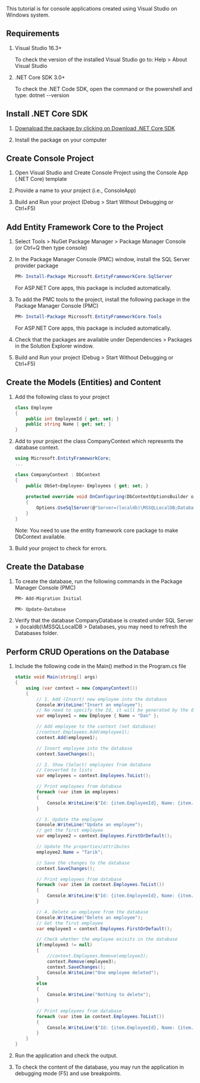 This tutorial is for console applications created using Visual Studio on Windows system.

## Requirements

1. Visual Studio 16.3+

    To check the version of the installed Visual Studio go to: Help > About Visual Studio

2. .NET Core SDK 3.0+

    To check the .NET Code SDK, open the command or the powershell and type: dotnet --version

## Install .NET Core SDK

1. [Downaload the package by clicking on Download .NET Core SDK](https://dotnet.microsoft.com/download)

2. Install the package on your computer

## Create Console Project

1. Open Visual Studio and Create Console Project using the Console App (.NET Core) template

2. Provide a name to your project (i.e., ConsoleApp)

3. Build and Run your project (Debug > Start Without Debugging or Ctrl+F5)

## Add Entity Framework Core to the Project

1. Select Tools > NuGet Package Manager > Package Manager Console (or Ctrl+Q then type console)

2. In the Package Manager Console (PMC) window, install the SQL Server provider package
    ```PowerShell
    PM> Install-Package Microsoft.EntityFrameworkCore.SqlServer
    ```
    For ASP.NET Core apps, this package is included automatically.

3. To add the PMC tools to the project, install the following package in the Package Manager Console (PMC)
    ```PowerShell
    PM> Install-Package Microsoft.EntityFrameworkCore.Tools
    ```
    For ASP.NET Core apps, this package is included automatically.

4. Check that the packages are available under Dependencies > Packages in the Solution Explorer window.

5. Build and Run your project (Debug > Start Without Debugging or Ctrl+F5)

## Create the Models (Entities) and Content

1. Add the following class to your project
    ```C#
    class Employee
    {
        public int EmployeeId { get; set; }
        public string Name { get; set; }
    }
    ```

2. Add to your project the class CompanyContext which represents the database context.
    ```C#
    using Microsoft.EntityFrameworkCore;
    ...

    class CompanyContext : DbContext
    {
        public DbSet<Employee> Employees { get; set; }
        
        protected override void OnConfiguring(DbContextOptionsBuilder options)
        {
            Options.UseSqlServer(@"Server=(localdb)\MSSQLLocalDB;Database=CompanyDatabase;Trusted_Connection=True;");
        }
    }
    ```
    Note: You need to use the entity framework core package to make DbContext available.

3. Build your project to check for errors.

## Create the Database

1. To create the database, run the following commands in the Package Manager Console (PMC)
    ```PowerShell
    PM> Add-Migration Initial
    
    PM> Update-Database
    ```

2. Verify that the database CompanyDatabase is created under SQL Server > (localdb)\MSSQLLocalDB > Databases, you may need to refresh the Databases folder.

## Perform CRUD Operations on the Database
    
1. Include the following code in the Main() method in the Program.cs file
    ```C#
    static void Main(string[] args)
    {
        using (var context = new CompanyContext())
        {
            // 1. Add (Insert) new employee into the database
            Console.WriteLine("Insert an employee");
            // No need to specify the Id, it will be generated by the database
            var employee1 = new Employee { Name = "Dan" };

            // Add employee to the context (not database)
            //context.Employees.Add(employee1);
            context.Add(employee1);

            // Insert employee into the database
            context.SaveChanges();

            // 2. Show (Select) employees from database
            // Converted to lists
            var employees = context.Employees.ToList();

            // Print employees from database
            foreach (var item in employees)
            {
                Console.WriteLine($"Id: {item.EmployeeId}, Name: {item.Name}");
            }

            // 3. Update the employee
            Console.WriteLine("Update an employee");
            // get the first employee
            var employee2 = context.Employees.FirstOrDefault();

            // Update the properties/attributes
            employee2.Name = "Tarik";

            // Save the changes to the database
            context.SaveChanges();

            // Print employees from database
            foreach (var item in context.Employees.ToList())
            {
                Console.WriteLine($"Id: {item.EmployeeId}, Name: {item.Name}");
            }

            // 4. Delete an employee from the database
            Console.WriteLine("Delete an employee");
            // Get the first employee
            var employee3 = context.Employees.FirstOrDefault();

            // Check whether the employee exisits in the database 
            if(employee3 != null)
            {
                //context.Employees.Remove(employee3);
                context.Remove(employee3);
                context.SaveChanges();
                Console.WriteLine("One employee deleted");
            }
            else
            {
                Console.WriteLine("Nothing to delete");
            }

            // Print employees from database
            foreach (var item in context.Employees.ToList())
            {
                Console.WriteLine($"Id: {item.EmployeeId}, Name: {item.Name}");
            }
        }
    }
    ```

2. Run the application and check the output.

3. To check the content of the database, you may run the application in debugging mode (F5) and use breakpoints.
